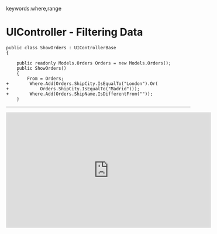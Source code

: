 ﻿keywords:where,range
# UIController - Filtering Data

```csdiff
public class ShowOrders : UIControllerBase
{

    public readonly Models.Orders Orders = new Models.Orders();
    public ShowOrders()
    {
        From = Orders;
+        Where.Add(Orders.ShipCity.IsEqualTo("London").Or(
+            Orders.ShipCity.IsEqualTo("Madrid")));
+        Where.Add(Orders.ShipName.IsDifferentFrom(""));
    }
```
---
<iframe width="560" height="315" src="https://www.youtube.com/embed/4RdbTuXP5Sc?list=PL1DEQjXG2xnKwhPzEwuvVkEL7a_D9-pkL" frameborder="0" allowfullscreen></iframe>